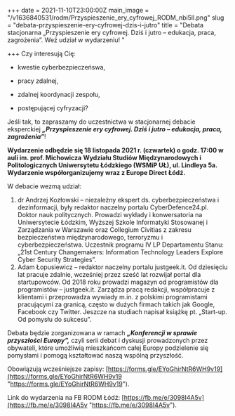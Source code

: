 +++
date = 2021-11-10T23:00:00Z
main_image = "/v1636840531/rodm/Przyspieszenie_ery_cyfrowej_RODM_nbi5ll.png"
slug = "debata-przyspieszenie-ery-cyfrowej-dzis-i-jutro"
title = "Debata stacjonarna „Przyspieszenie ery cyfrowej. Dziś i jutro – edukacja, praca, zagrożenia”. Weź udział w wydarzeniu! "

+++
Czy interesują Cię:

* kwestie cyberbezpieczeńswa,


* pracy zdalnej,


* zdalnej koordynacji zespołu,


* postępującej cyfryzacji?

Jeśli tak, to zapraszamy do uczestnictwa w stacjonarnej debacie eksperckiej **_„Przyspieszenie ery cyfrowej. Dziś i jutro – edukacja, praca, zagrożenia”_**! 

**Wydarzenie odbędzie się 18 listopada 2021 r. (czwartek) o godz. 17:00 w auli im. prof. Michowicza** **Wydziału Studiów Międzynarodowych i Politologicznych Uniwersytetu Łódzkiego (WSMiP UŁ), ul. Lindleya 5a. Wydarzenie współorganizujemy wraz z Europe Direct Łódź.** 

W debacie wezmą udział:

1. dr Andrzej Kozłowski – niezależny ekspert ds. cyberbezpieczeństwa i dezinformacji, były redaktor naczelny portalu CyberDefence24.pl. Doktor nauk politycznych. Prowadzi wykłady i konwersatoria na Uniwersytecie Łódzkim, Wyższej Szkole Informatyki Stosowanej i Zarządzania w Warszawie oraz Collegium Civitias z zakresu bezpieczeństwa międzynarodowego, terroryzmu i cyberbezpieczeństwa. Uczestnik programu IV LP Departamentu Stanu: „21st Century Changemakers: Information Technology Leaders Explore Cyber Security Strategies”.
2. Adam Łopusiewicz – redaktor naczelny portalu justgeek.it. Od dziesięciu lat pracuje zdalnie, wcześniej przez sześć lat rozwijał portal dla startupowców. Od 2018 roku prowadzi magazyn od programistów dla programistów – justgeek.it. Zarządza pracą redakcji, współpracuje z klientami i przeprowadza wywiady m.in. z polskimi programistami pracującymi za granicą, często w dużych firmach takich jak Google, Facebook czy Twitter. Jeszcze na studiach napisał książkę pt. „Start-up. Od pomysłu do sukcesu”.

Debata będzie zorganizowana w ramach **_„Konferencji w sprawie przyszłości Europy”,_** czyli serii debat i dyskusji prowadzonych przez obywateli, które umożliwią mieszkańcom całej Europy podzielenie się pomysłami i pomogą kształtować naszą wspólną przyszłość.

Obowiązują wcześniejsze zapisy: [https://forms.gle/EYoGhirNtR6WH9v19](https://forms.gle/EYoGhirNtR6WH9v19 "https://forms.gle/EYoGhirNtR6WH9v19"). 

Link do wydarzenia na FB RODM Łódź: [https://fb.me/e/3098I4A5v](https://fb.me/e/3098I4A5v "https://fb.me/e/3098I4A5v"). 